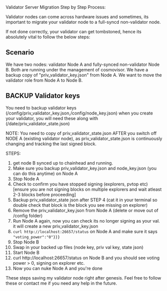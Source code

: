 
Validator Server Migration Step by Step Process:

Validator nodes can come across hardware issues and sometimes, its important to migrate your validator node to a full-syncd non-validator node. 

If not done correctly, your validator can get tombstoned, hence its absolutely vital to follow the below steps:

## Scenario

We have two nodes: validator Node A and fully-synced non-validator Node B. Both are running under the management of cosmovisor. We have a backup copy of "priv_validator_key.json" from Node A. We want to move the validator role from Node A to Node B.

## BACKUP Validator keys

You need to backup validator keys (/config/priv_validator_key.json,/config/node_key.json) when you create your validator, you will need these along with (/date/priv_validator_state.json)

NOTE: You need to copy of priv_validator_state.json AFTER you switch off NODE A (existing validator node), as priv_validator_state.json is continuously changing and tracking the last signed block. 

STEPS:

1. get node B synced up to chainhead and running. 
2. Make sure you backup priv_validator_key.json and node_key.json (you can do this anytime) on Node A
3. Stop Node A
4. Check to confirm you have stopped signing (explorers, pvtop etc) [ensure you are not signing blocks on multiple explorers and wait atleast 2-3 blocks before proceeding]
5. Backup priv_validator_state json after STEP 4 (cat it in your terminal so double check that block is the block you see missing on explorer)
6. Remove the priv_validator_key.json from Node A (delete or move out of /config folder)
7. Run Node A again, now you can check its no longer signing as your val. it will create a new priv_validator_key.json
8. ``curl http://localhost:26657/status``  on Node A and make sure it says ``"voting_power":"0"}}}``
9. Stop Node B
10. Swap in your backed up files (node key, priv val key, state json) 
11. Start Node B
12. curl http://localhost:26657/status  on Node B and you should see voting power > 0, signing on explorer etc.
13. Now you can nuke Node A and you're done 

These steps saving my validator node right after genesis. Feel free to follow these or contact me if you need any help in the future.

